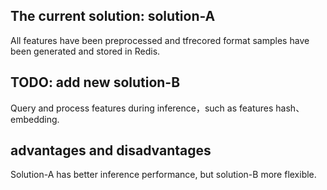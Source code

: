 ## The current solution: solution-A 
All features have been preprocessed and tfrecored format samples have been generated and stored in Redis.  

## TODO: add new solution-B
Query and process features during inference，such as features hash、embedding.  

## advantages and disadvantages
Solution-A has better inference performance, but solution-B  more flexible.  

